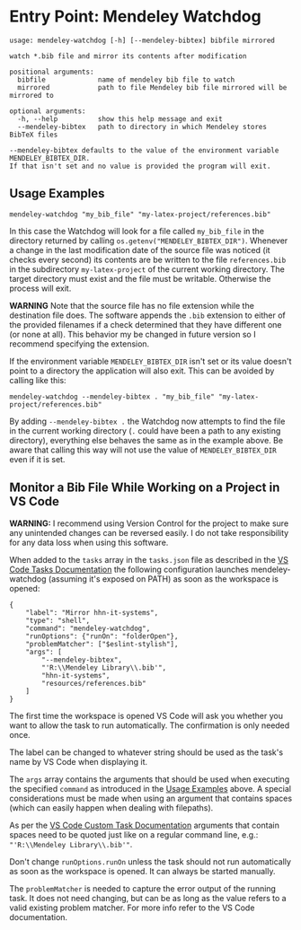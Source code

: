 <!--- Copyright (c) 2021 Valentin Weber

    This file is part of the software mendeley-watchdog.

    The software is licensed under the European Union Public License
    (EUPL) version 1.2 or later. You should have received a copy of
    the english license text with the software. For your rights and
    obligations under this license refer to the file LICENSE or visit
    https://joinup.ec.europa.eu/community/eupl/og_page/eupl to view
    official translations of the licence in another language of the EU.
--->

# Entry Point: Mendeley Watchdog

```
usage: mendeley-watchdog [-h] [--mendeley-bibtex] bibfile mirrored

watch *.bib file and mirror its contents after modification

positional arguments:
  bibfile             name of mendeley bib file to watch
  mirrored            path to file Mendeley bib file mirrored will be mirrored to

optional arguments:
  -h, --help          show this help message and exit
  --mendeley-bibtex   path to directory in which Mendeley stores BibTeX files

--mendeley-bibtex defaults to the value of the environment variable MENDELEY_BIBTEX_DIR.
If that isn't set and no value is provided the program will exit.
```

## Usage Examples
```
mendeley-watchdog "my_bib_file" "my-latex-project/references.bib"
```
In this case the Watchdog will look for a file called `my_bib_file` in the
directory returned by calling `os.getenv("MENDELEY_BIBTEX_DIR")`. Whenever a
change in the last modification date of the source file was noticed (it checks
every second) its contents are be written to the file `references.bib` in the
subdirectory `my-latex-project` of the current working directory. The target
directory must exist and the file must be writable. Otherwise the process will
exit.

**WARNING** Note that the source file has no file extension while the
            destination file does. The software appends the `.bib` extension to
            either of the provided filenames if a check determined that they
            have different one (or none at all). This behavior my be changed in
            future version so I recommend specifying the extension.

If the environment variable `MENDELEY_BIBTEX_DIR` isn't set or its value
doesn't point to a directory the application will also exit. This can be
avoided by calling like this:
```
mendeley-watchdog --mendeley-bibtex . "my_bib_file" "my-latex-project/references.bib"
```
By adding `--mendeley-bibtex .` the Watchdog now attempts to find the file in
the current working directory (`.` could have been a path to any existing
directory), everything else behaves the same as in the example above. Be aware
that calling this way will not use the value of `MENDELEY_BIBTEX_DIR` even if
it is set.

## Monitor a Bib File While Working on a Project in VS Code
**WARNING:**  I recommend using Version Control for the project to make sure any
              unintended changes can be reversed easily. I do not take 
              responsibility for any data loss when using this software.

When added to the `tasks` array in the `tasks.json` file as described in the
[VS Code Tasks Documentation][vscode-tasks] the following configuration launches
mendeley-watchdog (assuming it's exposed on PATH) as soon as the workspace is opened:
```
{
    "label": "Mirror hhn-it-systems",
    "type": "shell",
    "command": "mendeley-watchdog",
    "runOptions": {"runOn": "folderOpen"},
    "problemMatcher": ["$eslint-stylish"],
    "args": [
        "--mendeley-bibtex",
        "'R:\\Mendeley Library\\.bib'",
        "hhn-it-systems",
        "resources/references.bib"
    ]
}
```
The first time the workspace is opened VS Code will ask you whether you want
to allow the task to run automatically. The confirmation is only needed once.

The label can be changed to whatever string should be used as the task's name
by VS Code when displaying it.

The `args` array contains the arguments that should be used when executing the
specified `command` as introduced in the [Usage Examples][toc-usage-examples]
above. A special considerations must be made when using an argument that
contains spaces (which can easily happen when dealing with filepaths).

As per the [VS Code Custom Task Documentation][vscode-tasks-custom] arguments
that contain spaces need to be quoted just like on a regular command line, e.g.:
`"'R:\\Mendeley Library\\.bib'"`. 

Don't change `runOptions.runOn` unless the task should not run automatically as
soon as the workspace is opened. It can always be started manually.

The `problemMatcher` is needed to capture the error output of the running task.
It does not need changing, but can be as long as the value refers to a valid
existing problem matcher. For more info refer to the VS Code documentation.

[toc-usage-examples]: #usage-examples
[vscode-tasks]: https://code.visualstudio.com/docs/editor/tasks
[vscode-tasks-custom]: https://code.visualstudio.com/docs/editor/tasks#_custom-tasks

